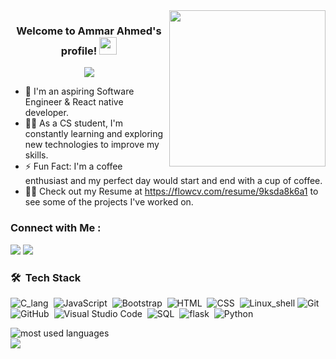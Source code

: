 
<img width="250" align="right" src="https://c.tenor.com/_DOBjnGspYAAAAAM/code-coding.gif">

<h3 align="center">
  Welcome to Ammar Ahmed's profile!
  <img src="https://media.giphy.com/media/hvRJCLFzcasrR4ia7z/giphy.gif" width="28">
</h3>

<!-- Typing SVG by DenverCoder1 - https://github.com/DenverCoder1/readme-typing-svg -->
<p align="center">
  <a href="https://github.com/DenverCoder1/readme-typing-svg"><img src="https://readme-typing-svg.herokuapp.com/?lines=Full-stack%20web%20developer;Always%20learning%20new%20things&font=Fira%20Code&center=true&width=440&height=45&color=f75c7e&vCenter=true&size=22"></a>
</p> 

- 🏢 I'm an aspiring Software Engineer & React native developer.
- 👨‍💻 As a CS student, I'm constantly learning and exploring new technologies to improve my skills.
- ⚡ Fun Fact: I'm a coffee enthusiast and my perfect day would start and end with a cup of coffee.
- 👨‍💻 Check out my Resume at https://flowcv.com/resume/9ksda8k6a1 to see some of the projects I've worked on.


### Connect with Me :

<a href="https://www.linkedin.com/in/ammar-ahmed-864136220/" target="_blank"><img src="https://img.shields.io/badge/-Ammar%20Ahmed-0077B5?style=for-the-badge&logo=Linkedin&logoColor=white"/></a>
<a href="ammarahmed1263@gmail.com" target="_blank"><img src="https://img.shields.io/badge/-Ammar%20Ahmed-0077B5?style=for-the-badge&logo=Gmail&logoColor=white"/></a>
### 🛠 &nbsp;Tech Stack
![C_lang](https://img.shields.io/badge/-C-05122A?style=flat&logo=c)&nbsp;
![JavaScript](https://img.shields.io/badge/-JavaScript-05122A?style=flat&logo=javascript)&nbsp;
![Bootstrap](https://img.shields.io/badge/-Bootstrap-05122A?style=flat&logo=bootstrap&logoColor=563D7C)&nbsp;
![HTML](https://img.shields.io/badge/-HTML-05122A?style=flat&logo=HTML5)&nbsp;
![CSS](https://img.shields.io/badge/-CSS-05122A?style=flat&logo=CSS3&logoColor=1572B6)&nbsp;
![Linux_shell](https://img.shields.io/badge/-linux-05122A?style=flat&logo=linux)
![Git](https://img.shields.io/badge/-Git-05122A?style=flat&logo=git)&nbsp;
![GitHub](https://img.shields.io/badge/-GitHub-05122A?style=flat&logo=github)&nbsp;
![Visual Studio Code](https://img.shields.io/badge/-Visual%20Studio%20Code-05122A?style=flat&logo=visual-studio-code&logoColor=007ACC)&nbsp;
![SQL](https://img.shields.io/badge/-Sql-05122A?style=flat&logo=Sql)&nbsp;
![flask](https://img.shields.io/badge/-flask-05122A?style=flat&logo=flask)&nbsp;
![Python](https://img.shields.io/badge/-Python%20-05122A?style=flat&logo=python)&nbsp;




<img align="left" src="https://github-readme-stats.vercel.app/api/top-langs?username=Ammarahmed1263&show_icons=true&locale=en&layout=compact&theme=radical" alt="most used languages" />
<br>
<a href="https://komarev.com/ghpvc/?username=Ammarahmed1263&style=for-the-badge">
    <img src="https://komarev.com/ghpvc/?username=Ammarahmed1263&style=for-the-badge">
</a>
